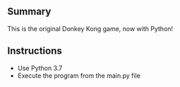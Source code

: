 ## Summary 

This is the original Donkey Kong game, now with Python!

## Instructions

- Use Python 3.7
- Execute the program from the main.py file
